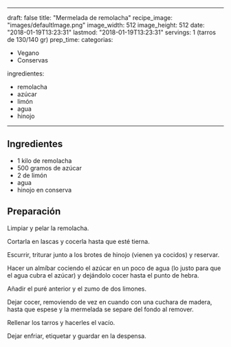 
---
draft: false
title: "Mermelada de remolacha"
recipe_image: "images/defaultImage.png"
image_width: 512
image_height: 512
date: "2018-01-19T13:23:31"
lastmod: "2018-01-19T13:23:31"
servings: 1 (tarros de 130/140 gr)
prep_time: 
categorias:
  - Vegano
  - Conservas

ingredientes:
  - remolacha
  - azúcar
  - limón
  - agua
  - hinojo
---

## Ingredientes
- 1 kilo de remolacha
- 500 gramos de azúcar
- 2  de limón
- agua
- hinojo en conserva

## Preparación
Limpiar y pelar la remolacha.

Cortarla en lascas y cocerla hasta que esté tierna.

Escurrir, triturar junto a los brotes de hinojo (vienen ya cocidos) y reservar.

Hacer un almíbar cociendo el azúcar en un poco de agua (lo justo para que el agua cubra el azúcar) y dejándolo cocer hasta el punto de hebra.

Añadir el puré anterior y el zumo de dos limones.

Dejar cocer, removiendo de vez en cuando con una cuchara de madera, hasta que espese y la mermelada se separe del fondo al remover.

Rellenar los tarros y hacerles el vacío.

Dejar enfriar, etiquetar y guardar en la despensa.


